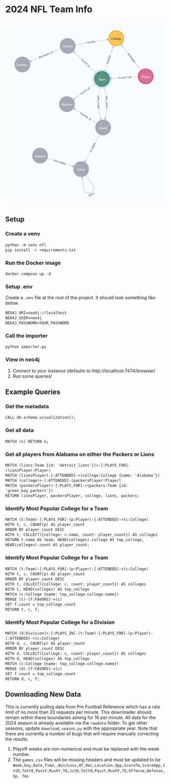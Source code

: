 # 2024 NFL Team Info

![alt text](./docs/schema_visualization.png)

## Setup 

### Create a venv
```
python -m venv nfl
pip install -r requirements.txt
```

### Run the Docker image
```
docker compose up -d
```

### Setup .env
Create a `.env` file at the root of the project. It should look something like below.
```
NEO4J_URI=neo4j://localhost
NEO4J_USER=neo4j
NEO4J_PASSWORD=YOUR_PASSWORD
```

### Call the importer
```
python importer.py 
```

### View in neo4j
1. Connect to your instance (defaults to http://localhost:7474/browser/
1. Run some queries!


## Example Queries

### Get the metadata
```
CALL db.schema.visualization();
```

### Get all data
```
MATCH (n) RETURN n;
```

### Get all players from Alabama on either the Packers or Lions
```
MATCH (lions:Team {id: 'detroit_lions'})<-[:PLAYS_FOR]-(lionsPlayer:Player)
MATCH (lionsPlayer)-[:ATTENDED]->(college:College {name: 'Alabama'})
MATCH (college)<-[:ATTENDED]-(packersPlayer:Player)
MATCH (packersPlayer)-[:PLAYS_FOR]->(packers:Team {id: 'green_bay_packers'})
RETURN lionsPlayer, packersPlayer, college, lions, packers;
```

### Identify Most Popular College for a Team
```
MATCH (t:Team)-[:PLAYS_FOR]-(p:Player)-[:ATTENDED]->(c:College)
WITH t, c, COUNT(p) AS player_count
ORDER BY player_count DESC
WITH t, COLLECT({college: c.name, count: player_count}) AS colleges
RETURN t.name AS team, HEAD(colleges).college AS top_college, HEAD(colleges).count AS player_count;
```

### Identify Most Popular College for a Team
```
MATCH (t:Team)-[:PLAYS_FOR]-(p:Player)-[:ATTENDED]->(c:College)
WITH t, c, COUNT(p) AS player_count
ORDER BY player_count DESC
WITH t, COLLECT({college: c, count: player_count}) AS colleges
WITH t, HEAD(colleges) AS top_college
MATCH (c:College {name: top_college.college.name})
MERGE (t)-[f:FAVORS]->(c)
SET f.count = top_college.count
RETURN t, c, f;
```

### Identify Most Popular College for a Division
```
MATCH (d:Division)<-[:PLAYS_IN]-(t:Team)-[:PLAYS_FOR]-(p:Player)-[:ATTENDED]->(c:College)
WITH d, c, COUNT(p) AS player_count
ORDER BY player_count DESC
WITH d, COLLECT({college: c, count: player_count}) AS colleges
WITH d, HEAD(colleges) AS top_college
MATCH (c:College {name: top_college.college.name})
MERGE (d)-[f:FAVORS]->(c)
SET f.count = top_college.count
RETURN d, c, f;
```


## Downloading New Data
This is currently pulling data from Pro Football Reference which has a rate limit of no more than 20 requests per minute. This downloader should remain within these boundaries aiming for 16 per minute. All data for the 2024 season is already available via the `rawdata` folder. To get other seasons, update `download_season.py` with the appropriate year. Note that there are currently a number of bugs that will require manually correcting the results.
1. Playoff weeks are non-numerical and must be replaced with the week number.
1. The `games.csv` files will be missing headers and must be updated to be `Week,Day,Date,Time,,Win/Loss,OT,Rec,Location,Opp,ScoreTm,ScoreOpp,1stD,TotYd,PassY,RushY,TO,1stD,TotYd,PassY,RushY,TO,Offense,Defense,Sp. Tms`
